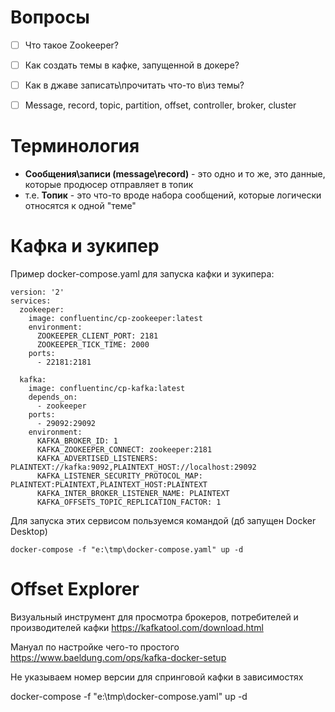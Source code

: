 # Вопросы

- [ ] Что такое Zookeeper?
- [ ] Как создать темы в кафке, запущенной в докере?
- [ ] Как в джаве записать\прочитать что-то в\из темы?
- [ ] Message, record, topic, partition, offset, controller, broker, cluster



# Терминология

* **Сообщения\записи (message\record)** - это одно и то же, это данные, которые продюсер отправляет в топик
* т.е. **Топик** - это что-то вроде набора сообщений, которые логически относятся к одной "теме"

# Кафка и зукипер

Пример docker-compose.yaml для запуска кафки и зукипера:

```
version: '2'
services:
  zookeeper:
    image: confluentinc/cp-zookeeper:latest
    environment:
      ZOOKEEPER_CLIENT_PORT: 2181
      ZOOKEEPER_TICK_TIME: 2000
    ports:
      - 22181:2181
  
  kafka:
    image: confluentinc/cp-kafka:latest
    depends_on:
      - zookeeper
    ports:
      - 29092:29092
    environment:
      KAFKA_BROKER_ID: 1
      KAFKA_ZOOKEEPER_CONNECT: zookeeper:2181
      KAFKA_ADVERTISED_LISTENERS: PLAINTEXT://kafka:9092,PLAINTEXT_HOST://localhost:29092
      KAFKA_LISTENER_SECURITY_PROTOCOL_MAP: PLAINTEXT:PLAINTEXT,PLAINTEXT_HOST:PLAINTEXT
      KAFKA_INTER_BROKER_LISTENER_NAME: PLAINTEXT
      KAFKA_OFFSETS_TOPIC_REPLICATION_FACTOR: 1
```

Для запуска этих сервисом пользуемся командой (дб запущен Docker Desktop)

```
docker-compose -f "e:\tmp\docker-compose.yaml" up -d
```



# Offset Explorer

Визуальный инструмент для просмотра брокеров, потребителей и производителей кафки https://kafkatool.com/download.html

Мануал по настройке чего-то простого https://www.baeldung.com/ops/kafka-docker-setup





Не указываем номер версии для спринговой кафки в зависимостях





docker-compose -f "e:\tmp\docker-compose.yaml" up -d